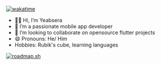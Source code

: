 [![wakatime](https://wakatime.com/badge/user/b44460fe-e604-4278-8b55-297afad6cb79.svg)](https://wakatime.com/@b44460fe-e604-4278-8b55-297afad6cb79) 

- 🙋‍♂️ Hi, I’m Yeabsera
- 👀 I’m a passionate mobile app developer 
- 💞️ I’m looking to collaborate on opensource flutter projects
- 😄 Pronouns: He/ Him
- Hobbies: Rubik's cube, learning languages

  
[![roadmap.sh](https://roadmap.sh/card/tall/663f8b80e8cf2039c5df8e5e?variant=dark&roadmaps=flutter%2Cgit-github%2Cdatastructures-and-algorithms)](https://roadmap.sh) 

